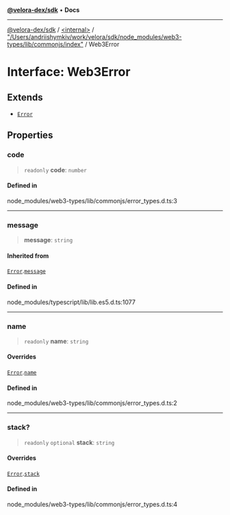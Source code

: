 [**@velora-dex/sdk**](../../../../README.md) • **Docs**

***

[@velora-dex/sdk](../../../../globals.md) / [\<internal\>](../../../README.md) / ["/Users/andriishymkiv/work/velora/sdk/node\_modules/web3-types/lib/commonjs/index"](../README.md) / Web3Error

# Interface: Web3Error

## Extends

- [`Error`](../../../interfaces/Error.md)

## Properties

### code

> `readonly` **code**: `number`

#### Defined in

node\_modules/web3-types/lib/commonjs/error\_types.d.ts:3

***

### message

> **message**: `string`

#### Inherited from

[`Error`](../../../interfaces/Error.md).[`message`](../../../interfaces/Error.md#message)

#### Defined in

node\_modules/typescript/lib/lib.es5.d.ts:1077

***

### name

> `readonly` **name**: `string`

#### Overrides

[`Error`](../../../interfaces/Error.md).[`name`](../../../interfaces/Error.md#name)

#### Defined in

node\_modules/web3-types/lib/commonjs/error\_types.d.ts:2

***

### stack?

> `readonly` `optional` **stack**: `string`

#### Overrides

[`Error`](../../../interfaces/Error.md).[`stack`](../../../interfaces/Error.md#stack)

#### Defined in

node\_modules/web3-types/lib/commonjs/error\_types.d.ts:4
